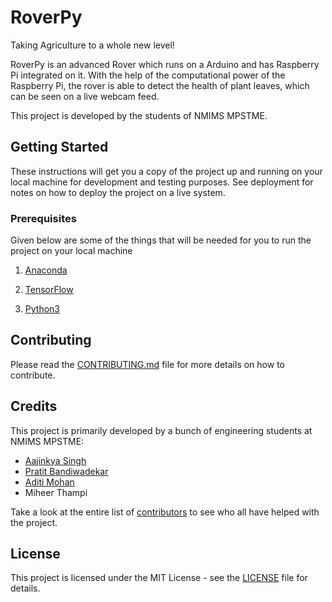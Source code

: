 # RoverPy

Taking Agriculture to a whole new level!

RoverPy is an advanced Rover which runs on a Arduino and has Raspberry Pi integrated on it. With the help of the computational power of the Raspberry Pi, the rover is able to detect the health of plant leaves, which can be seen on a live webcam feed.

This project is developed by the students of NMIMS MPSTME.

## Getting Started

These instructions will get you a copy of the project up and running on your local machine for development and testing purposes. See deployment for notes on how to deploy the project on a live system.

### Prerequisites

Given below are some of the things that will be needed for you to run the project on your local machine

1. [Anaconda](https://www.anaconda.com/distribution/)

2. [TensorFlow](https://www.tensorflow.org/install)

3. [Python3](https://www.python.org/downloads/)

## Contributing

Please read the [CONTRIBUTING.md](CONTRIBUTING.md) file for more details on how to contribute.


## Credits

This project is primarily developed by a bunch of engineering students at NMIMS MPSTME:

- [Aajinkya Singh](https://github.com/aajinkya1203)
- [Pratit Bandiwadekar](https://github.com/pratit23)
- [Aditi Mohan](https://github.com/)
- Miheer Thampi

Take a look at the entire list of [contributors](https://github.com/aajinkya1203/RoverPy/graphs/contributors) to see who all have helped with the project.

## License

This project is licensed under the MIT License - see the [LICENSE](LICENSE) file for details.


